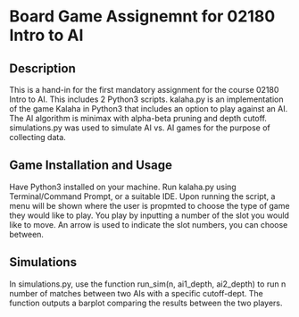 # Board Game Assignemnt for 02180 Intro to AI
## Description
This is a hand-in for the first mandatory assignment for the course 02180 Intro to AI. This includes 2 Python3 scripts. kalaha.py is an implementation of the game Kalaha in Python3 that includes an option to play against an AI. The AI algorithm is minimax with alpha-beta pruning and depth cutoff. simulations.py was used to simulate AI vs. AI games for the purpose of collecting data.
## Game Installation and Usage
Have Python3 installed on your machine. Run kalaha.py using Terminal/Command Prompt, or a suitable IDE. Upon running the script, a menu will be shown where the user is propmted to choose the type of game they would like to play.
You play by inputting a number of the slot you would like to move. An arrow is used to indicate the slot numbers, you can choose between.

## Simulations
In simulations.py, use the function run_sim(n, ai1_depth, ai2_depth) to run n number of matches between two AIs with a specific cutoff-dept. The function outputs a barplot comparing the results between the two players.
